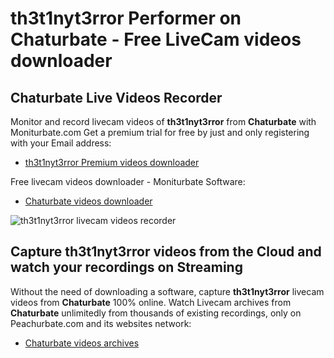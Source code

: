 # th3t1nyt3rror Performer on Chaturbate - Free LiveCam videos downloader

## Chaturbate Live Videos Recorder

Monitor and record livecam videos of **th3t1nyt3rror** from **Chaturbate** with Moniturbate.com
Get a premium trial for free by just and only registering with your Email address:
* [th3t1nyt3rror Premium videos downloader](https://moniturbate.com/request-demo-licence-key.html)

Free livecam videos downloader - Moniturbate Software:
* [Chaturbate videos downloader](https://moniturbate.com/moniturbate-download-software.html)

![th3t1nyt3rror livecam videos recorder](https://peachurnet.com/templates/moniturbate-software.png)


## Capture th3t1nyt3rror videos from the Cloud and watch your recordings on Streaming

Without the need of downloading a software, capture **th3t1nyt3rror** livecam videos from **Chaturbate** 100% online.
Watch Livecam archives from **Chaturbate** unlimitedly from thousands of existing recordings, only on Peachurbate.com and its websites network:
* [Chaturbate videos archives](https://peachurnet.com/)